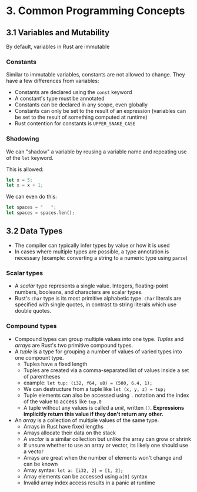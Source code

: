 # 3. Common Programming Concepts

## 3.1 Variables and Mutability

By default, variables in Rust are immutable

### Constants

Similar to immutable variables, constants are not allowed to change. They have a few differences from variables:
- Constants are declared using the `const` keyword
- A constant's type must be annotated
- Constants can be declared in any scope, even globally
- Constants can only be set to the result of an expression (variables can be set to the result of something computed at runtime)
- Rust contention for constants is `UPPER_SNAKE_CASE`

### Shadowing

We can "shadow" a variable by reusing a variable name and repeating use of the `let` keyword.

This is allowed:

```rs
let x = 5;
let x = x + 1;
```

We can even do this:
```rs
let spaces = "   ";
let spaces = spaces.len();
```

## 3.2 Data Types

- The compiler can typically infer types by value or how it is used
- In cases where multiple types are possible, a type annotation is necessary (example: converting a string to a numeric type using `parse`)

### Scalar types

- A _scalar_ type represents a single value. Integers, floating-point numbers, booleans, and characters are scalar types.
- Rust's `char` type is its most primitive alphabetic type. `char` literals are specified with single quotes, in contrast to string literals which use double quotes.

### Compound types

- Compound types can group multiple values into one type. _Tuples_ and _arrays_ are Rust's two primitive compound types.
- A _tuple_ is a type for grouping a number of values of varied types into one compount type.
  - Tuples have a fixed length
  - Tuples are created via a comma-separated list of values inside a set of parentheses
  - example: `let tup: (i32, f64, u8) = (500, 6.4, 1);`
  - We can destructure from a tuple like `let (x, y, z) = tup;`
  - Tuple elements can also be accessed using `.` notation and the index of the value to access like `tup.0`
  - A tuple without any values is called a _unit_, written `()`. **Expressions implicitly return this value if they don't return any other.**
- An _array_ is a collection of multiple values of the same type.
  - Arrays in Rust have fixed lengths
  - Arrays allocate their data on the stack
  - A _vector_ is a similar collection but unlike the array can grow or shrink
  - If unsure whether to use an array or vector, its likely one should use a vector
  - Arrays are great when the number of elements won't change and can be known
  - Array syntax: `let a: [i32, 2] = [1, 2];`
  - Array elements can be accessed using `a[0]` syntax
  - Invalid array index access results in a panic at runtime

<!--

## 3.3 Functions

## 3.4 Comments

## 3.5 Control Flow

-->